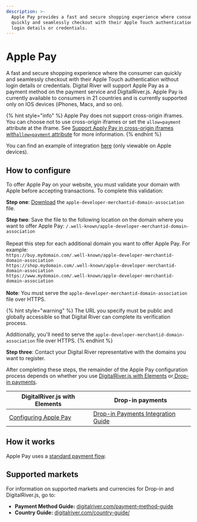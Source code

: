 ```yaml
---
description: >-
  Apple Pay provides a fast and secure shopping experience where consumers can
  quickly and seamlessly checkout with their Apple Touch authentication without
  login details or credentials.
---
```


# Apple Pay

A fast and secure shopping experience where the consumer can quickly and seamlessly checkout with their Apple Touch authentication without login details or credentials. Digital River will support Apple Pay as a payment method on the payment service and DigitalRiver.js. Apple Pay is currently available to consumers in 21 countries and is currently supported only on IOS devices (iPhones, Macs, and so on).&#x20;

{% hint style="info" %}
Apple Pay does not support cross-origin iframes. You can choose not to use cross-origin iframes or set the `allow=payment` attribute at the iframe. See [Support Apply Pay in cross-origin iframes with`allow=payment` attribute](https://bugs.webkit.org/show\_bug.cgi?id=226345) for more information.
{% endhint %}

You can find an example of integration [here](https://drh.img.digitalriver.com/DRHM/Storefront/Site/drdod15/pb/multimedia/applepay.html) (only viewable on Apple devices).

## How to configure

To offer Apple Pay on your website, you must validate your domain with Apple before accepting transactions. To complete this validation:

**Step one**: [Download](https://drapi.io/docs/apple-pay/apple-developer-merchantid-domain-association) the `apple-developer-merchantid-domain-association` file.

**Step two**: Save the file to the following location on the domain where you want to offer Apple Pay: `/.well-known/apple-developer-merchantid-domain-association` \
\
Repeat this step for each additional domain you want to offer Apple Pay. For example:\
`https://buy.mydomain.com/.well-known/apple-developer-merchantid-domain-association`\
`https://shop.mydomain.com/.well-known/apple-developer-merchantid-domain-association`\
`https://www.mydomain.com/.well-known/apple-developer-merchantid-domain-association` \
\
**Note**: You must serve the `apple-developer-merchantid-domain-association` file over HTTPS.

{% hint style="warning" %}
The URL you specify must be public and globally accessible so that Digital River can complete its verification process.&#x20;

Additionally, you'll need to serve the `apple-developer-merchantid-domain-association` file over HTTPS.
{% endhint %}

**Step three**: Contact your Digital River representative with the domains you want to register.

After completing these steps, the remainder of the Apple Pay configuration process depends on whether you use [DigitalRiver.js with Elements](../payments-solutions/digitalriver.js/) or[ Drop-in payments](../payments-solutions/drop-in/).

| DigitalRiver.js with Elements                                                               | Drop-in payments                                                                                 |
| ------------------------------------------------------------------------------------------- | ------------------------------------------------------------------------------------------------ |
| [Configuring Apple Pay](../payments-solutions/digitalriver.js/payment-methods/apple-pay.md) | [Drop-in Payments Integration Guide](../payments-solutions/drop-in/drop-in-integration-guide.md) |

## How it works

Apple Pay uses a [standard payment flow](../building-your-workflows/flows-by-payment-type.md#standard-payment-flow).

## Supported markets <a href="#supported-geographies" id="supported-geographies"></a>

For information on supported markets and currencies for Drop-in and DigitalRiver.js, go to:&#x20;

* **Payment Method Guide:** [digitalriver.com/payment-method-guide](https://www.digitalriver.com/payment-method/apple-pay/)
* **Country Guide:** [digitalriver.com/country-guide/](https://www.digitalriver.com/country-guide/)
